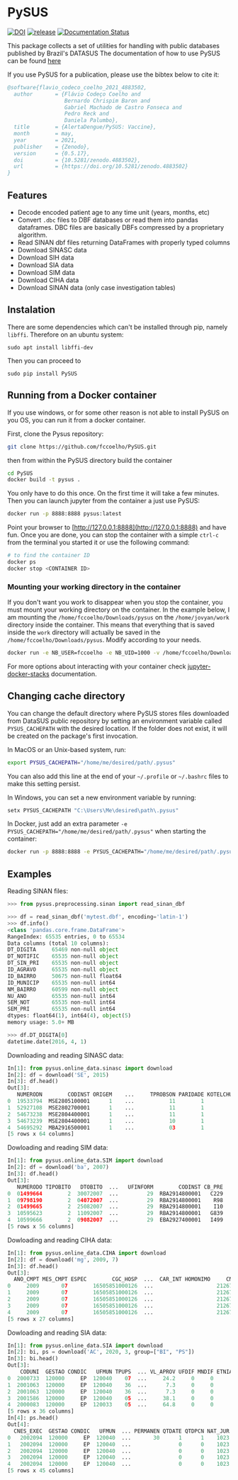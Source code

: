 # PySUS
[![DOI](https://zenodo.org/badge/63720586.svg)](https://zenodo.org/badge/latestdoi/63720586)
[![release](https://github.com/AlertaDengue/PySUS/actions/workflows/release.yaml/badge.svg)](https://github.com/AlertaDengue/PySUS/actions/workflows/release.yaml)
[![Documentation Status](https://readthedocs.org/projects/pysus/badge/?version=latest)](https://pysus.readthedocs.io/en/latest/?badge=latest)

This package collects a set of utilities for handling with public databases published by Brazil's DATASUS
The documentation of how to use PySUS can be found [here](http://pysus.readthedocs.io/en/latest/)

If you use PySUS for a publication,  please use the bibtex below to cite it:
```bibtex
@software{flavio_codeco_coelho_2021_4883502,
  author       = {Flávio Codeço Coelho and
                  Bernardo Chrispim Baron and
                  Gabriel Machado de Castro Fonseca and
                  Pedro Reck and
                  Daniela Palumbo},
  title        = {AlertaDengue/PySUS: Vaccine},
  month        = may,
  year         = 2021,
  publisher    = {Zenodo},
  version      = {0.5.17},
  doi          = {10.5281/zenodo.4883502},
  url          = {https://doi.org/10.5281/zenodo.4883502}
}
```

## Features


- Decode encoded patient age to any time unit (years, months, etc)
- Convert `.dbc` files to DBF databases or read them into pandas dataframes. DBC files are basically DBFs compressed by a proprietary algorithm.
- Read SINAN dbf files returning DataFrames with properly typed columns
- Download SINASC data
- Download SIH data
- Download SIA data
- Download SIM data
- Download CIHA data
- Download SINAN data (only case investigation tables)

## Instalation

There are some dependencies which can't be installed through pip, namely `libffi`. Therefore on an ubuntu system:

```
sudo apt install libffi-dev
```
Then you can proceed to

`sudo pip install PySUS`

## Running from a Docker container
If you use windows, or for some other reason is not able to install PySUS on you OS, you can run it from a docker container.

First, clone the Pysus repository:

```bash
git clone https://github.com/fccoelho/PySUS.git
```
then from within the PySUS directory build the container

```bash
cd PySUS
docker build -t pysus .
```
You only have to do this once. On the first time it will take a few minutes.
Then you can launch jupyter from the container a just use PySUS:

```bash
docker run -p 8888:8888 pysus:latest
```
Point your browser to [http://127.0.0.1:8888](http://127.0.0.1:8888) and have fun.
Once you are done, you can stop the container with a simple `ctrl-c` from the terminal you started it or use the following command:
```bash
# to find the container ID
docker ps
docker stop <CONTAINER ID>
```
### Mounting your working directory in the container
If you don't want you work to disappear when you stop the container, you must mount your working directory on the container. In the example below, I am mounting the `/home/fccoelho/Downloads/pysus` on the `/home/jovyan/work` directory inside the container. This means that everything that is saved inside the `work` directory will actually be saved in the `/home/fccoelho/Downloads/pysus`. Modify according to your needs.

```bash
docker run -e NB_USER=fccoelho -e NB_UID=1000 -v /home/fccoelho/Downloads/pysus:/home/jovyan/work -p 8888:8888 pysus:latest
```

For more options about interacting with your container check [jupyter-docker-stacks](https://jupyter-docker-stacks.readthedocs.io/en/latest/using/common.html) documentation.

## Changing cache directory

You can change the default directory where PySUS stores files downloaded from DataSUS public repository by setting an environment variable called `PYSUS_CACHEPATH` with the desired location. If the folder does not exist, it will be created on the package's first invocation.

In MacOS or an Unix-based system, run:

```bash
export PYSUS_CACHEPATH="/home/me/desired/path/.pysus"
```

You can also add this line at the end of your `~/.profile` or `~/.bashrc` files to make this setting persist.

In Windows, you can set a new environment variable by running:

```PowerShell
setx PYSUS_CACHEPATH "C:\Users\Me\desired\path\.pysus"
```

In Docker, just add an extra parameter `-e PYSUS_CACHEPATH="/home/me/desired/path/.pysus"` when starting the container:

```bash
docker run -p 8888:8888 -e PYSUS_CACHEPATH="/home/me/desired/path/.pysus" pysus:latest
```

## Examples

Reading SINAN files:

```python
>>> from pysus.preprocessing.sinan import read_sinan_dbf

>>> df = read_sinan_dbf('mytest.dbf', encoding='latin-1')
>>> df.info()
<class 'pandas.core.frame.DataFrame'>
RangeIndex: 65535 entries, 0 to 65534
Data columns (total 10 columns):
DT_DIGITA     65469 non-null object
DT_NOTIFIC    65535 non-null object
DT_SIN_PRI    65535 non-null object
ID_AGRAVO     65535 non-null object
ID_BAIRRO     50675 non-null float64
ID_MUNICIP    65535 non-null int64
NM_BAIRRO     60599 non-null object
NU_ANO        65535 non-null int64
SEM_NOT       65535 non-null int64
SEM_PRI       65535 non-null int64
dtypes: float64(1), int64(4), object(5)
memory usage: 5.0+ MB

>>> df.DT_DIGITA[0]
datetime.date(2016, 4, 1)

```

Downloading and reading SINASC data:

```python
In[1]: from pysus.online_data.sinasc import download
In[2]: df = download('SE', 2015)
In[3]: df.head()
Out[3]:
   NUMERODN        CODINST ORIGEM    ...     TPROBSON PARIDADE KOTELCHUCK
0  19533794  MSE2805100001      1    ...           11        1          9
1  52927108  MSE2802700001      1    ...           11        1          9
2  54673238  MSE2804400001      1    ...           11        1          5
3  54673239  MSE2804400001      1    ...           10        1          3
4  54695292  MBA2916500001      1    ...           03        1          2
[5 rows x 64 columns]
```

Dowloading and reading SIM data:

```python
In[1]: from pysus.online_data.SIM import download
In[2]: df = download('ba', 2007)
In[3]: df.head()
Out[3]:
   NUMERODO TIPOBITO   DTOBITO  ...   UFINFORM        CODINST CB_PRE
0  01499664        2  30072007  ...         29  RBA2914800001   C229
1  09798190        2  04072007  ...         29  RBA2914800001    R98
2  01499665        2  25082007  ...         29  RBA2914800001    I10
3  10595623        2  11092007  ...         29  RBA2914800001   G839
4  10599666        2  09082007  ...         29  EBA2927400001   I499
[5 rows x 56 columns]
```

Dowloading and reading CIHA data:

```python
In[1]: from pysus.online_data.CIHA import download
In[2]: df = download('mg', 2009, 7)
In[3]: df.head()
Out[3]:
  ANO_CMPT MES_CMPT ESPEC        CGC_HOSP  ...  CAR_INT HOMONIMO     CNES FONTE
0     2009       07        16505851000126  ...                    2126796     1
1     2009       07        16505851000126  ...                    2126796     2
2     2009       07        16505851000126  ...                    2126796     6
3     2009       07        16505851000126  ...                    2126796     6
4     2009       07        16505851000126  ...                    2126796     1
[5 rows x 27 columns]
```

Dowloading and reading SIA data:

```python
In[1]: from pysus.online_data.SIA import download
In[2]: bi, ps = download('AC', 2020, 3, group=["BI", "PS"])
In[3]: bi.head()
Out[3]:
    CODUNI  GESTAO CONDIC   UFMUN TPUPS  ... VL_APROV UFDIF MNDIF ETNIA NAT_JUR
0  2000733  120000     EP  120040    07  ...     24.2     0     0          1023
1  2001063  120000     EP  120040    36  ...      7.3     0     0          1023
2  2001063  120000     EP  120040    36  ...      7.3     0     0          1023
3  2001586  120000     EP  120040    05  ...     38.1     0     0          1147
4  2000083  120000     EP  120033    05  ...     64.8     0     0          1023
[5 rows x 36 columns]
In[4]: ps.head()
Out[4]:
  CNES_EXEC  GESTAO CONDIC   UFMUN  ... PERMANEN QTDATE QTDPCN NAT_JUR
0   2002094  120000     EP  120040  ...       30      1      1    1023
1   2002094  120000     EP  120040  ...               0      0    1023
2   2002094  120000     EP  120040  ...               0      0    1023
3   2002094  120000     EP  120040  ...               0      0    1023
4   2002094  120000     EP  120040  ...               0      0    1023
[5 rows x 45 columns]
